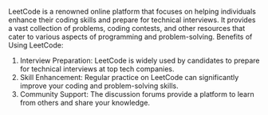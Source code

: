 LeetCode is a renowned online platform that focuses on helping individuals enhance their coding skills and prepare for technical interviews. It provides a vast collection of problems, coding contests, and other resources that cater to various aspects of programming and problem-solving.
Benefits of Using LeetCode:
1. Interview Preparation: LeetCode is widely used by candidates to prepare for technical interviews at top tech companies.
2. Skill Enhancement: Regular practice on LeetCode can significantly improve your coding and problem-solving skills.
3. Community Support: The discussion forums provide a platform to learn from others and share your knowledge.
